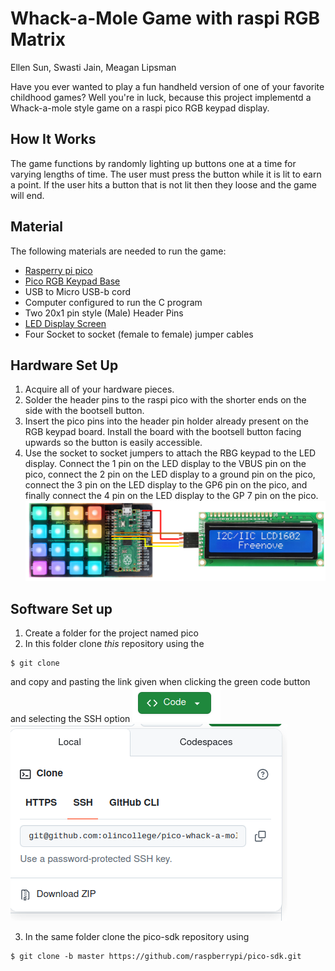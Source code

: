 # Whack-a-Mole Game with raspi RGB Matrix

Ellen Sun, Swasti Jain, Meagan Lipsman

Have you ever wanted to play a fun handheld version of one of your favorite childhood games? Well you're in luck, because this project implementd a Whack-a-mole style game on a raspi pico RGB keypad display.

## How It Works

The game functions by randomly lighting up buttons one at a time for varying lengths of time. The user must press the button while it is lit to earn a point. If the user hits a button that is not lit then they loose and the game will end.

## Material

The following materials are needed to run the game:

- [Rasperry pi pico](https://shop.pimoroni.com/products/raspberry-pi-pico-2-w?variant=54852252991867)
- [Pico RGB Keypad Base](https://shop.pimoroni.com/products/pico-rgb-keypad-base?variant=32369517166675)
- USB to Micro USB-b cord
- Computer configured to run the C program
- Two 20x1 pin style (Male) Header Pins
- [LED Display Screen](https://www.amazon.com/dp/B0B76YGDV4?ref=cm_sw_r_cso_sms_apin_dp_PSMCENFZE8E7QDNYRK0P&ref_=cm_sw_r_cso_sms_apin_dp_PSMCENFZE8E7QDNYRK0P&social_share=cm_sw_r_cso_sms_apin_dp_PSMCENFZE8E7QDNYRK0P&titleSource=avft-a&previewDoh=1&th=1)
- Four Socket to socket (female to female) jumper cables

## Hardware Set Up

1. Acquire all of your hardware pieces.
2. Solder the header pins to the raspi pico with the shorter ends on the side with the bootsell button.
3. Insert the pico pins into the header pin holder already present on the RGB keypad board. Install the board with the bootsell button facing upwards so the button is easily accessible.
4. Use the socket to socket jumpers to attach the RBG keypad to the LED display. Connect the 1 pin on the LED display to the VBUS pin on the pico, connect the 2 pin on the LED display to a ground pin on the pico, connect the 3 pin on the LED display to the GP6 pin on the pico, and finally connect the 4 pin on the LED display to the GP 7 pin on the pico.
   ![alt text](image.png)

## Software Set up

1. Create a folder for the project named pico
2. In this folder clone _this_ repository using the

```
$ git clone
```

and copy and pasting the link given when clicking the green code button and selecting the SSH option ![alt text](image-1.png) ![alt text](image-2.png)

3. In the same folder clone the pico-sdk repository using

```
$ git clone -b master https://github.com/raspberrypi/pico-sdk.git
```
